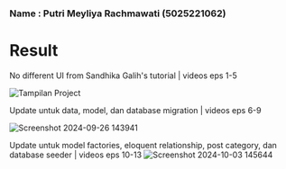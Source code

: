 ### Name : Putri Meyliya Rachmawati (5025221062)

# Result
No different UI from Sandhika Galih's tutorial | videos eps 1-5

![Tampilan Project](https://github.com/user-attachments/assets/e899a4ec-103c-4253-bae0-df96e82cdf80)

Update  untuk data, model, dan database migration | videos eps 6-9

![Screenshot 2024-09-26 143941](https://github.com/user-attachments/assets/7052abf8-b330-402f-affe-f2fe3fa0a464)

Update untuk model factories, eloquent relationship, post category, dan database seeder | videos eps 10-13
![Screenshot 2024-10-03 145644](https://github.com/user-attachments/assets/c4373e79-5a68-440b-bf0c-50105b158fac)

